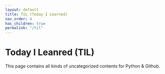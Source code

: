 ```yaml
---
layout: default
title: TIL (Today I Learned)
nav_order: 4
has_children: true
permalink: "/til"
---
```


# Today I Leanred (TIL)

This page contains all kinds of uncategorized contents for Python & Github.

